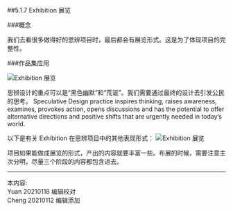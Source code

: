 
##5.1.7 Exhibition  展览

###概念

我们去看很多做得好的思辨项目时，最后都会有展览形式。这是为了体现项目的完整性。


###作品集应用

![ Exhibition 展览](http://kitpic.makebi.net/2021/cdsd_17.jpg)

思辨设计的重点可以是“黑色幽默”和“荒诞”。我们需要通过最终的设计去引发公民的思考。 Speculative Design practice inspires thinking, raises awareness, examines, provokes action, opens discussionsand has the potential to offer alternative directions andpositive shifts that are urgently needed in today’s world.


以下是有关 Exhibition 在思辨项目中的其他表现形式：
![ Exhibition 展览](http://kitpic.makebi.net/2021/cdsd_18.jpg)

项目如果能做成展览的形式，产出的内容就要丰富一些。布展的时候，需要注意主次分明，尽量三个阶段的内容都包含进去。


---
本内容:    
Yuan 20210118 编辑校对  
Cheng 20210112 编辑添加
